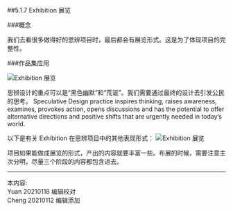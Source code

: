 
##5.1.7 Exhibition  展览

###概念

我们去看很多做得好的思辨项目时，最后都会有展览形式。这是为了体现项目的完整性。


###作品集应用

![ Exhibition 展览](http://kitpic.makebi.net/2021/cdsd_17.jpg)

思辨设计的重点可以是“黑色幽默”和“荒诞”。我们需要通过最终的设计去引发公民的思考。 Speculative Design practice inspires thinking, raises awareness, examines, provokes action, opens discussionsand has the potential to offer alternative directions andpositive shifts that are urgently needed in today’s world.


以下是有关 Exhibition 在思辨项目中的其他表现形式：
![ Exhibition 展览](http://kitpic.makebi.net/2021/cdsd_18.jpg)

项目如果能做成展览的形式，产出的内容就要丰富一些。布展的时候，需要注意主次分明，尽量三个阶段的内容都包含进去。


---
本内容:    
Yuan 20210118 编辑校对  
Cheng 20210112 编辑添加
